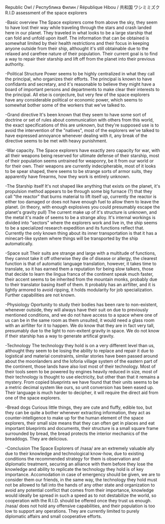 Republic Owl / Pecпyбликa Филин / République Hibou / 共和国 ワシミミズク
R.I.D assessment of the space explorers

-Basic overview
The Space explorers come from above the sky, they seem to have lost their way while traveling through the stars and crash landed here in our planet. They traveled in what looks to be a large starship that can fold and unfold upon itself. The information that can be obtained is somewhat limited by their health restrictions and their focus in keeping anyone outside from their ship, althought it's still obtainable due to the relaxed and carefree nature of their population. Their current goal is to find a way to repair their starship and lift off from the planet into their previous authority.

-Political Structure
Power seems to be highly centralized in what they call the principal, who organizes their efforts. The principal is known to have confidants and secretary, and it's reasonable to believe they might have a board of important persons and departments to make clear their interests to the principal. All else is conjecture, but very few of the space explorers have any considerable political or economic power, which seems to somewhat bother some of the workers that we've talked to.

-Grand directive
It's been known that they seem to have some sort of doctrine or set of rules about communication with others from this world, the exact specifications of this are unknown, but they're supposed use is to avoid the intervention of the "natives", most of the explorers we've talked to have expressed annoyance whenever dealing with it, any break of the directive seems to be met with heavy punishment.

-War capacity.
The Space explorers have exactly zero capacity for war, with all their weapons being reserved for ultimate defense of their starship, most of their population seems untrained for weaponry, be it from our world or for their own. Their weapons are currently indecipherable, most of it looks to be spear shaped, there seems to be strange sorts of armor suits, they apparently have firearms, how they work is entirely unknown.

-The Starship itself
It's not shaped like anything that exists on the planet, it's propulsion method appears to be through some big furnace (?) that they call "the reactor" that burns material to lift itself up, currently the reactor is either too damaged or does not have enough fuel to allow them to leave the planet. (in theory, with enough explosives you could presumably escape the planet's gravity pull)
The current make up of it's structure is unknown, and the metal it's made of seems to be a strange alloy. It's internal workings is divided into "sectors" where the explorers work and live in, the ship seems to be a specialized research expedition and its functions reflect that. Currently the only known thing about its inner transportation is that it has a minecart-like system where things will be transported by the ship automatically.

-Space suit
Their suits are strange and large with a multitude of functions, they cannot take it off otherwise they die of disease or allergy, the clearest function is that of automatic language translation, however, it takes time to translate, so it has earned them a reputation for being slow talkers, those that decide to learn the lingua franca of the continent speak much faster, their accent seems to be inherited from the mountain monks, probably due to their translator basing itself of them. It probably has an airfilter, and it is lightly armored to avoid ripping, it holds modularity for job specialization. Further capabilities are not known.

-Physiology
Oportunity to study their bodies has been rare to non-existent, whenever outside, they will always have their suit on due to previously mentioned conditions, and we do not have access to a space where one of us can be in the same room as them unsuited, it would need a glass room with an airfilter for it to happen. We do know that they are in fact very tall, presumably due to the light to non-exitent gravity in space. We do not know if their starship has a way to generate artifical gravity.

-Technology
The technology they hold is on a very different level than us, althought they seem to be losing the ability to replace and repair it due to logistical and material constraints, similar stories have been passed around about the moonlanders and the Ioforia village system of the eastern part of the continent, those lands have also lost most of their technology. Most of their tools seem to be powered by engines heavily reduced in size, most of their technology is thought to use electricity, but other than that it remains a mystery. From copied blueprints we have found that their units seems to be a metric decimal system like ours, so unit conversion has been eased up. Their language is much harder to decipher, it will require the direct aid from one of the space explorers.

-Bread dogs
Curious little things, they are cute and fluffy, edible too, but they can be quite a bother whenever extracting information, they act as counter-intelligence to make up for the human element of the space explorers, their small size means that they can often get in places and eat important blueprints and documents, their structure is a small square frame surrounded by bread, the bread protects the interior mechanics of the breaddogs. They are delicious.

-Conclusion
The Space Explorers of /nasa/ are an extremely valuable ally due to their knowledge and technological know-how, due to existing conditions the recommended strategy for them is observation and diplomatic treatment, securing an alliance with them before they lose the knowledge and ability to replicate the technology they hold is of key importance.
Accomodation in case of emergency should be given, we are to consider them our friends, in the same way, the technology they hold must not be allowed to fall into the hands of any other state and organization to avoid any potential conflict that comes from their importance, knowledge would ideally be spread in such a speed as to not destabilize the world, so cooperation with the R.I.D. should be offered once they trust us enough.
/nasa/ does not hold any offensive capabilities, and their population is too low to support any operations. They are currently limited to purely diplomatic affairs and small cooperative efforts.

